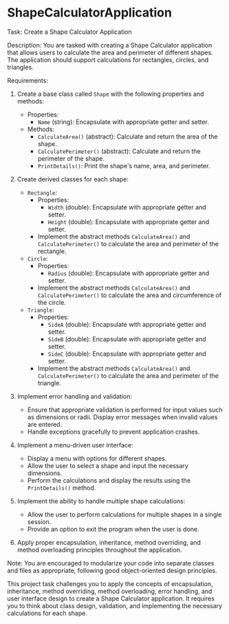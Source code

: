 # ShapeCalculatorApplication

Task: Create a Shape Calculator Application

Description:
You are tasked with creating a Shape Calculator application that allows users to calculate the area and perimeter of different shapes. The application should support calculations for rectangles, circles, and triangles.

Requirements:
1. Create a base class called `Shape` with the following properties and methods:
   - Properties:
     - `Name` (string): Encapsulate with appropriate getter and setter.
   - Methods:
     - `CalculateArea()` (abstract): Calculate and return the area of the shape.
     - `CalculatePerimeter()` (abstract): Calculate and return the perimeter of the shape.
     - `PrintDetails()`: Print the shape's name, area, and perimeter.

2. Create derived classes for each shape:
   - `Rectangle`:
     - Properties:
       - `Width` (double): Encapsulate with appropriate getter and setter.
       - `Height` (double): Encapsulate with appropriate getter and setter.
     - Implement the abstract methods `CalculateArea()` and `CalculatePerimeter()` to calculate the area and perimeter of the rectangle.
   - `Circle`:
     - Properties:
       - `Radius` (double): Encapsulate with appropriate getter and setter.
     - Implement the abstract methods `CalculateArea()` and `CalculatePerimeter()` to calculate the area and circumference of the circle.
   - `Triangle`:
     - Properties:
       - `SideA` (double): Encapsulate with appropriate getter and setter.
       - `SideB` (double): Encapsulate with appropriate getter and setter.
       - `SideC` (double): Encapsulate with appropriate getter and setter.
     - Implement the abstract methods `CalculateArea()` and `CalculatePerimeter()` to calculate the area and perimeter of the triangle.

3. Implement error handling and validation:
   - Ensure that appropriate validation is performed for input values such as dimensions or radii. Display error messages when invalid values are entered.
   - Handle exceptions gracefully to prevent application crashes.

4. Implement a menu-driven user interface:
   - Display a menu with options for different shapes.
   - Allow the user to select a shape and input the necessary dimensions.
   - Perform the calculations and display the results using the `PrintDetails()` method.

5. Implement the ability to handle multiple shape calculations:
   - Allow the user to perform calculations for multiple shapes in a single session.
   - Provide an option to exit the program when the user is done.

6. Apply proper encapsulation, inheritance, method overriding, and method overloading principles throughout the application.

Note: You are encouraged to modularize your code into separate classes and files as appropriate, following good object-oriented design principles.

This project task challenges you to apply the concepts of encapsulation, inheritance, method overriding, method overloading, error handling, and user interface design to create a Shape Calculator application. It requires you to think about class design, validation, and implementing the necessary calculations for each shape.
